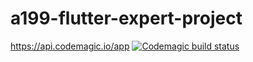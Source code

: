 # a199-flutter-expert-project
https://api.codemagic.io/app
[![Codemagic build status](https://api.codemagic.io/apps/622ecf54de572fa19ed3f858/622ecf54de572fa19ed3f857/status_badge.svg)](https://codemagic.io/apps/622ecf54de572fa19ed3f858/622ecf54de572fa19ed3f857/latest_build)
